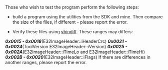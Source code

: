 Those who wish to test the program perform the following steps:
 - build a program using the utilities from the SDK and mine. Then compare the size of the files, if different - please report the error.

 - Verify these files using [vbindiff](https://www.cjmweb.net/vbindiff/). These ranges may differs:

***0x0015 - 0x0018***(E32ImageHeader::iHeaderCrc)
***0x0021 - 0x0024***(ToolVersion E32ImageHeader::iVersion)
***0x0025 - 0x002A***(E32ImageHeader::iTimeLo and E32ImageHeader::iTimeHi)
***0x002B - 0x0020***(E32ImageHeader::iFlags)
If there are differences in another ranges, please report the error.
